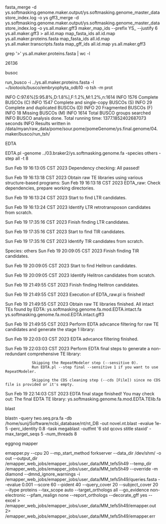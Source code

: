 fasta_merge -d ys.softmasking.genome.maker.output/ys.softmasking.genome_master_datastore_index.log -o ys
gff3_merge -d ys.softmasking.genome.maker.output/ys.softmasking.genome_master_datastore_index.log -o ys.all.maker.gff3
maker_map_ids --prefix YS_ --justify 6 ys.all.maker.gff3 > all.id.map
map_fasta_ids all.id.map ys.all.maker.proteins.fasta
map_fasta_ids all.id.map ys.all.maker.transcripts.fasta
map_gff_ids all.id.map ys.all.maker.gff3

grep '>' ys.all.maker.proteins.fasta | wc -l

26136

busoc

run_busco -i ../ys.all.maker.proteins.fasta -l ~/biotools/busco/embryophyta_odb10 -o tsh -m prot

INFO	C:97.6%[S:95.8%,D:1.8%],F:1.2%,M:1.2%,n:1614
INFO	1576 Complete BUSCOs (C)
INFO	1547 Complete and single-copy BUSCOs (S)
INFO	29 Complete and duplicated BUSCOs (D)
INFO	20 Fragmented BUSCOs (F)
INFO	18 Missing BUSCOs (M)
INFO	1614 Total BUSCO groups searched
INFO	BUSCO analysis done. Total running time: 1377.1852402687073 seconds
INFO	Results written in /data/myan/raw_data/pome/sour.pome/pomeGenome/ys.final.genome/04.maker/busco/run_tsh/

EDTA

EDTA.pl -genome ../03.braker2/ys.softmasking.genome.fa -species others -step all -t 8

Sun Feb 19 16:13:05 CST 2023	Dependency checking:
				All passed!

Sun Feb 19 16:13:18 CST 2023	Obtain raw TE libraries using various structure-based programs: 
Sun Feb 19 16:13:18 CST 2023	EDTA_raw: Check dependencies, prepare working directories.

Sun Feb 19 16:13:24 CST 2023	Start to find LTR candidates.

Sun Feb 19 16:13:24 CST 2023	Identify LTR retrotransposon candidates from scratch.

Sun Feb 19 17:35:16 CST 2023	Finish finding LTR candidates.

Sun Feb 19 17:35:16 CST 2023	Start to find TIR candidates.

Sun Feb 19 17:35:16 CST 2023	Identify TIR candidates from scratch.

Species: others
Sun Feb 19 20:09:05 CST 2023	Finish finding TIR candidates.

Sun Feb 19 20:09:05 CST 2023	Start to find Helitron candidates.

Sun Feb 19 20:09:05 CST 2023	Identify Helitron candidates from scratch.

Sun Feb 19 21:49:55 CST 2023	Finish finding Helitron candidates.

Sun Feb 19 21:49:55 CST 2023	Execution of EDTA_raw.pl is finished!

Sun Feb 19 21:49:55 CST 2023	Obtain raw TE libraries finished.
				All intact TEs found by EDTA: 
					ys.softmasking.genome.fa.mod.EDTA.intact.fa
					ys.softmasking.genome.fa.mod.EDTA.intact.gff3

Sun Feb 19 21:49:55 CST 2023	Perform EDTA advcance filtering for raw TE candidates and generate the stage 1 library: 

Sun Feb 19 22:03:03 CST 2023	EDTA advcance filtering finished.

Sun Feb 19 22:03:03 CST 2023	Perform EDTA final steps to generate a non-redundant comprehensive TE library:

				Skipping the RepeatModeler step (--sensitive 0).
				Run EDTA.pl --step final --sensitive 1 if you want to use RepeatModeler.

				Skipping the CDS cleaning step (--cds [File]) since no CDS file is provided or it's empty.

Sun Feb 19 22:14:03 CST 2023	EDTA final stage finished! You may check out:
				The final EDTA TE library: ys.softmasking.genome.fa.mod.EDTA.TElib.fa


blast

 blastn -query two.seq.pra.fa -db /home/sunj/Software/ncbi_database/nt/nt_DB -out novel.nt.blast -evalue 1e-5 -perc_identity 0.8 -task megablast -outfmt '6 std qcovs stitle staxid' -max_target_seqs 5 -num_threads 8

eggnog mapper

emapper.py --cpu 20 --mp_start_method forkserver --data_dir /dev/shm/ -o out --output_dir /emapper_web_jobs/emapper_jobs/user_data/MM_tefs5h49 --temp_dir /emapper_web_jobs/emapper_jobs/user_data/MM_tefs5h49 --override -m diamond --dmnd_ignore_warnings -i /emapper_web_jobs/emapper_jobs/user_data/MM_tefs5h49/queries.fasta --evalue 0.001 --score 60 --pident 40 --query_cover 20 --subject_cover 20 --itype proteins --tax_scope auto --target_orthologs all --go_evidence non-electronic --pfam_realign none --report_orthologs --decorate_gff yes --excel > /emapper_web_jobs/emapper_jobs/user_data/MM_tefs5h49/emapper.out 2> /emapper_web_jobs/emapper_jobs/user_data/MM_tefs5h49/emapper.err
